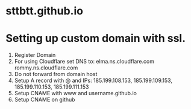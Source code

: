 # sttbtt.github.io

# Setting up custom domain with ssl.
1. Register Domain
2. For using Cloudflare set DNS to:
    elma.ns.cloudflare.com
    rommy.ns.cloudflare.com
3. Do not forward from domain host
4. Setup A record with @ and IPs: 185.199.108.153, 185.199.109.153, 185.199.110.153, 185.199.111.153
5. Setup CNAME with www and username.github.io
6. Setup CNAME on github
